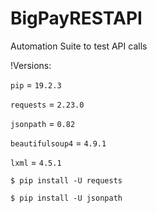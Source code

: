 # BigPayRESTAPI
Automation Suite to test API calls

!Versions:

`pip` = `19.2.3`

`requests` = `2.23.0`

`jsonpath` = `0.82`

`beautifulsoup4` = `4.9.1`

`lxml` = `4.5.1`

`$ pip install -U requests`

`$ pip install -U jsonpath`






